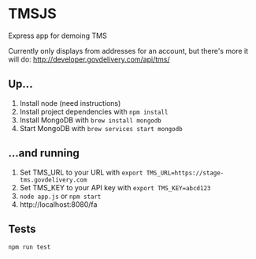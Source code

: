 # TMSJS
Express app for demoing TMS

Currently only displays from addresses for an account, but there's more it will do: http://developer.govdelivery.com/api/tms/

## Up...
1. Install node (need instructions)
1. Install project dependencies with `npm install`
1. Install MongoDB with `brew install mongodb`
1. Start MongoDB with `brew services start mongodb`

## ...and running
1. Set TMS_URL to your URL with `export TMS_URL=https://stage-tms.govdelivery.com`
1. Set TMS_KEY to your API key with `export TMS_KEY=abcd123`
1. `node app.js` or `npm start`
1. http://localhost:8080/fa

## Tests
```
npm run test
```
